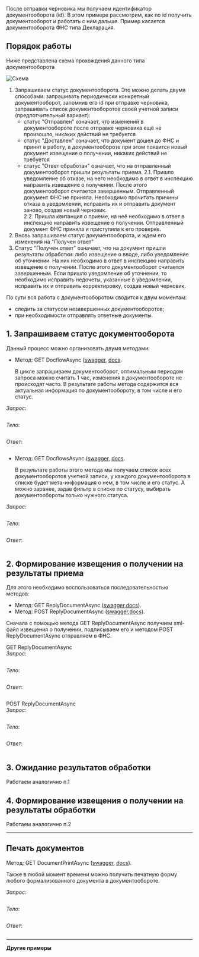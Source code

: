 После отправки черновика мы получаем идентификатор документооборота (id). В этом примере рассмотрим, как по id получить документооборот и работать с ним дальше. Пример касается документооборота ФНС типа Декларация.

## Порядок работы
Ниже представлена схема прохождения данного типа документооборота

![Схема](https://github.com/skbkontur/extern-api-docs/blob/master/images/dc_example4.jpg)

1. Запрашиваем статус документооборота. Это можно делать двумя способами: запрашивать периодически конкретный документооборот, запомнив его id при отправке черновика, запрашивать список документооборотов своей учетной записи (предпотчительный вариант):
   * статус "Отправлен" означает, что изменений в документообороте после отправке черновика ещё не произошло, никаких действий не требуется
   * статус "Доставлен" означает, что документ дошел до ФНС и принят в работу, в документообороте при этом появится новый документ извещение о получении, никаких действий не требуется
   * статус "Ответ обработан" означает, что на отправленный документооборот пришли результаты приема.
2.1. Пришло уведомление об отказе, на него необходимо в ответ в инспекцию направить извещение о получении. После этого документооборот считается завершенным. Отправленный документ ФНС не приняла. Необходимо прочитать причины отказа в уведомлении, исправить их и отправить документ заново, создав новый черновик.  
2.2. Пришла квитанция о приеме, на неё необходимо в ответ в инспекцию направить извещение о получении. Отправленный документ ФНС приняла и приступила к его проверке.  
3. Вновь запрашиваем статус документооборота, и ждем его изменения на "Получен ответ"  
4. Статус "Получен ответ" означает, что на документ пришли результаты обработки: либо извещение о вводе, либо уведомление об уточнении. На них необходимо в ответ в инспекцию направить извещение о получении. После этого документооборот считается завершенным. Если пришло уведомление об уточнении, то необходимо исправить недочеты, указанные в уведомлении, исправить их и отправить корректировку, создав новый черновик.

По сути вся работа с документооборотом сводится к двум моментам:
* следить за статусом незавершенных документооборотов;
* при необходимости отправлять ответные документы.

## 1. Запрашиваем статус документооборота
Данный процесс можно организовать двумя методами:

* Метод: GET DocflowAsync ([swagger](http://extern-api.testkontur.ru/swagger/ui/index#!/Docflows/Docflows_GetDocflowAsync), [docs](https://github.com/skbkontur/extern-api-docs/blob/master/Работа%20с%20ДО.md#get-dc).

   В цикле запрашиваем документооборот, оптимальным периодом запроса можно считать 1 час, изменения в документообороте не происходят часто. В результате работы метода содержится вся актуальная информация по документообороту, в том числе и его статус.

*Запрос*: 
```
```
*Тело*:
```
```
*Ответ*:
```
```

* Метод: GET DocflowsAsync ([swagger](http://extern-api.testkontur.ru/swagger/ui/index#!/Docflows/Docflows_GetDocflowsAsync), [docs](https://github.com/skbkontur/extern-api-docs/blob/master/Работа%20с%20ДО.md#get-dcs).

   В результате работы этого метода мы получаем список всех документооборотов учетной записи, у каждого документооборота в списке будет мета-информация о нем, в том числе и его статус. А можно заранее, задав фильтр в списке по статусу, выбирать документообороты только нужного статуса.

*Запрос*: 
```
```
*Тело*:
```
```
*Ответ*:
```
```

## 2. Формирование извещения о получении на результаты приема
Для этого необходимо воспользоваться последовательностью методов:
* Метод: GET ReplyDocumentAsync ([swagger](http://extern-api.testkontur.ru/swagger/ui/index#!/Docflows/Docflows_GetReplyDocumentAsync),[docs](https://github.com/skbkontur/extern-api-docs/blod/master/Работа%20с%20ДО.md#get-reply-doc)).
* Метод: POST ReplyDocumentAsync ([swagger](http://extern-api.testkontur.ru/swagger/ui/index#!/Docflows/Docflows_SendReplyDocumentAsync),[docs](https://github.com/skbkontur/extern-api-docs/blod/master/Работа%20с%20ДО.md#post-reply-doc)).

Сначала с помощью метода GET ReplyDocumentAsync получаем xml-файл извещения о получении, подписываем его и методом POST ReplyDocumentAsync отправляем в ФНС.

GET ReplyDocumentAsync  
*Запрос*: 
```
```
*Тело*:
```
```
*Ответ*:
```
```

POST ReplyDocumentAsync  
*Запрос*: 
```
```
*Тело*:
```
```
*Ответ*:
```
```

## 3. Ожидание результатов обработки
Работаем аналогично п.1

## 4. Формирование извещения о получении на результаты обработки
Работаем аналогично п.2

-----

## Печать документов
Метод: GET DocumentPrintAsync ([swagger](http://extern-api.testkontur.ru/swagger/ui/index#!/Docflows/Docflows_GetDocumentPrintAsync), [docs](https://github.com/skbkontur/extern-api-docs/blob/master/Работа%20с%20ДО.md#get-print-doc)).

Также в любой момент времени можно получить печатную форму любого формализованного документа в документообороте.

*Запрос*: 
```
```
*Тело*:
```
```
*Ответ*:
```
```

-----

**Другие примеры**

